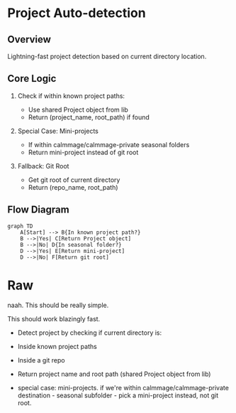 # Project Auto-detection

## Overview
Lightning-fast project detection based on current directory location.

## Core Logic
1. Check if within known project paths:
   - Use shared Project object from lib
   - Return (project_name, root_path) if found

2. Special Case: Mini-projects
   - If within calmmage/calmmage-private seasonal folders
   - Return mini-project instead of git root

3. Fallback: Git Root
   - Get git root of current directory
   - Return (repo_name, root_path)

## Flow Diagram
```mermaid
graph TD
    A[Start] --> B{In known project path?}
    B -->|Yes| C[Return Project object]
    B -->|No| D{In seasonal folder?}
    D -->|Yes| E[Return mini-project]
    D -->|No| F[Return git root]
```
# Raw
naah.
This should be really simple. 

This should work blazingly fast.
- Detect project by checking if current directory is:
- Inside known project paths
- Inside a git repo
- Return project name and root path (shared Project object from lib)

- special case: mini-projects.
if we're within calmmage/calmmage-private destination - seasonal subfolder - pick a mini-project instead, not git root.